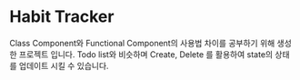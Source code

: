 # Habit Tracker
Class Component와 Functional Component의 사용법 차이를 공부하기 위해 생성한 프로젝트 입니다.
Todo list와 비슷하며 Create, Delete 를 활용하여 state의 상태를 업데이트 시킬 수 있습니다.

